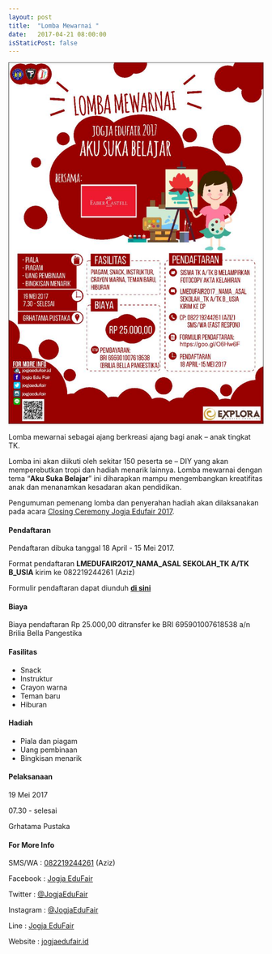 ```yaml
---
layout: post
title:  "Lomba Mewarnai "
date:   2017-04-21 08:00:00
isStaticPost: false
---
```


<center><a href="/img/pamfet/lomba-mewarnai.jpg" target="_blank"><img src="/img/pamflet/lomba-mewarnai.jpg" alt="Pamflet Lomba Mewarnai"></a></center>

Lomba mewarnai sebagai ajang berkreasi ajang bagi anak – anak tingkat TK.

Lomba ini akan diikuti oleh sekitar 150 peserta se – DIY yang akan memperebutkan tropi dan hadiah menarik lainnya. Lomba mewarnai dengan tema “**Aku Suka Belajar**” ini diharapkan mampu mengembangkan kreatifitas anak dan menanamkan kesadaran akan pendidikan.

Pengumuman pemenang lomba dan penyerahan hadiah akan dilaksanakan pada acara [Closing Ceremony Jogja Edufair 2017](/schedule/).

#### Pendaftaran

Pendaftaran dibuka tanggal 18 April - 15 Mei 2017.

Format pendaftaran __LMEDUFAIR2017_NAMA_ASAL SEKOLAH_TK A/TK B_USIA__ kirim ke 082219244261 (Aziz)

Formulir pendaftaran dapat diunduh [**di sini**](https://goo.gl/O6Hw6F)

#### Biaya

Biaya pendaftaran Rp 25.000,00 ditransfer ke BRI 695901007618538 a/n Brilia Bella Pangestika

#### Fasilitas

* Snack
* Instruktur
* Crayon warna
* Teman baru
* Hiburan

#### Hadiah

* Piala dan piagam
* Uang pembinaan
* Bingkisan menarik

#### Pelaksanaan

 19 Mei 2017

 07.30 - selesai

 Grhatama Pustaka

#### For More Info

SMS/WA  : <a href="tel:082219244261">082219244261</a> (Aziz)

Facebook  : [Jogja EduFair](https://facebook.com/JogjaEduFair)

Twitter : [@JogjaEduFair](https://twitter.com/JogjaEduFair)

Instagram	: [@JogjaEduFair](https://instagram.com/JogjaEduFair)

Line	: [Jogja EduFair](http://line.me/ti/p/~@ftj7214w)

Website	: [jogjaedufair.id](https://jogjaedufair.id)
